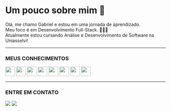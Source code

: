 # Um pouco sobre mim 👋
Olá, me chamo Gabriel e estou em uma jornada de aprendizado.<br>
Meu foco é em Desenvolvimento Full-Stack. 🧑🏻‍💻<br>
Atualmente estou cursando Análise e Desenvolvimento de Software na Uniasselvi!<br>

<hr>

### MEUS CONHECIMENTOS

<div>
  <img width="30px" src="https://cdn.jsdelivr.net/gh/devicons/devicon/icons/javascript/javascript-original.svg">
  <img width="30px" src="https://cdn.jsdelivr.net/gh/devicons/devicon@latest/icons/typescript/typescript-original.svg">
  <img width="30px" src="https://cdn.jsdelivr.net/gh/devicons/devicon@latest/icons/angular/angular-original.svg" />
  <img width="30px" src="https://cdn.jsdelivr.net/gh/devicons/devicon@latest/icons/tailwindcss/tailwindcss-original.svg">
  <img width="30px" src="https://cdn.jsdelivr.net/gh/devicons/devicon@latest/icons/azuresqldatabase/azuresqldatabase-original.svg">
  <img width="30px" src="https://cdn.jsdelivr.net/gh/devicons/devicon@latest/icons/csharp/csharp-original.svg">
  <img width="30px" src="https://cdn.jsdelivr.net/gh/devicons/devicon@latest/icons/dotnetcore/dotnetcore-original.svg">
  <img width="30px" src="https://cdn.jsdelivr.net/gh/devicons/devicon@latest/icons/docker/docker-plain-wordmark.svg">
</div>

<hr>

### ENTRE EM CONTATO
  
<div>
  <a href = "mailto:gabrielfonseca.dsf@gmail.com"><img src="https://img.shields.io/badge/Gmail-D14836?style=for-the-badge&logo=gmail&logoColor=white" target="_blank"></a>
  <a href="https://www.linkedin.com/in/ogabrielfonseca/" target="_blank"><img src="https://img.shields.io/badge/-LinkedIn-%230077B5?style=for-the-badge&logo=linkedin&logoColor=white" target="_blank"></a>
</div>
